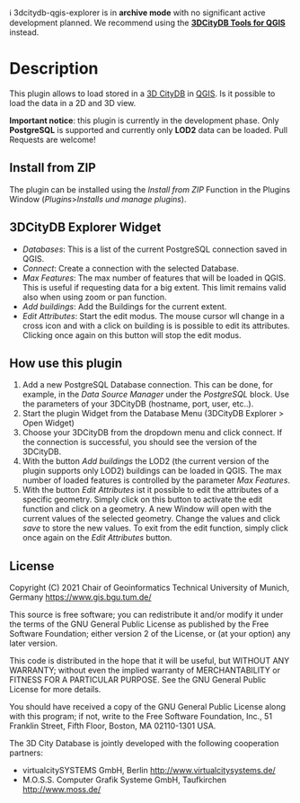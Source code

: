 :information_source: 3dcitydb-qgis-explorer is in **archive mode** with no significant active development planned. We recommend using the [**3DCityDB Tools for QGIS**](https://github.com/tudelft3d/3DCityDB-Tools-for-QGIS) instead.

# Description

This plugin allows to load stored in a [3D CityDB](https://www.3dcitydb.org/3dcitydb/) in [QGIS](http://www.qgis.org). Is it possible to load the data in a 2D and 3D view.

**Important notice**: this plugin is currently in the development phase. Only **PostgreSQL** is supported and currently only **LOD2** data can be loaded. Pull Requests are welcome!

## Install from ZIP

The plugin can be installed using the _Install from ZIP_ Function in the Plugins Window (_Plugins_>_Installs und manage plugins_).

## 3DCityDB Explorer Widget

- _Databases_: This is a list of the current PostgreSQL connection saved in QGIS.
- _Connect_: Create a connection with the selected Database.
- _Max Features_: The max number of features that will be loaded in QGIS. This is useful if requesting data for a big extent. This limit remains valid also when using zoom or pan function.
- _Add buildings_: Add the Buildings for the current extent.
- _Edit Attributes_: Start the edit modus. The mouse cursor wll change in a cross icon and with a click on building is is possible to edit its attributes. Clicking once again on this button will stop the edit modus.

## How use this plugin

1. Add a new PostgreSQL Database connection. This can be done, for example, in the _Data Source Manager_ under the _PostgreSQL_ block. Use the parameters of your 3DCityDB (hostname, port, user, etc..).
2. Start the plugin Widget from the Database Menu (3DCityDB Explorer > Open Widget)
3. Choose your 3DCityDB from the dropdown menu and click connect. If the connection is successful, you should see the version of the 3DCityDB.
4. With the button _Add buildings_ the LOD2 (the current version of the plugin supports only LOD2) buildings can be loaded in QGIS. The max number of loaded features is controlled by the parameter _Max Features_.
5. With the button _Edit Attributes_ ist it possible to edit the attributes of a specific geometry. Simply click on this button to activate the edit function and click on a geometry. A new Window will open with the current values of the selected geometry. Change the values and click _save_ to store the new values. To exit from the edit function, simply click once again on the _Edit Attributes_ button.

## License

Copyright (C) 2021
Chair of Geoinformatics
Technical University of Munich, Germany
https://www.gis.bgu.tum.de/

This source is free software; you can redistribute it and/or modify it under
the terms of the GNU General Public License as published by the Free
Software Foundation; either version 2 of the License, or (at your option)
any later version.

This code is distributed in the hope that it will be useful, but WITHOUT ANY
WARRANTY; without even the implied warranty of MERCHANTABILITY or FITNESS
FOR A PARTICULAR PURPOSE. See the GNU General Public License for more
details.

You should have received a copy of the GNU General Public License along
with this program; if not, write to the Free Software Foundation, Inc.,
51 Franklin Street, Fifth Floor, Boston, MA 02110-1301 USA.

The 3D City Database is jointly developed with the following cooperation partners:

- virtualcitySYSTEMS GmbH, Berlin <http://www.virtualcitysystems.de/>
- M.O.S.S. Computer Grafik Systeme GmbH, Taufkirchen <http://www.moss.de/>
